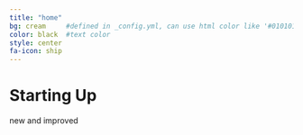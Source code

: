 ```yaml
---
title: "home"
bg: cream     #defined in _config.yml, can use html color like '#010101'
color: black  #text color
style: center
fa-icon: ship
---
```


# Starting Up
new and improved
